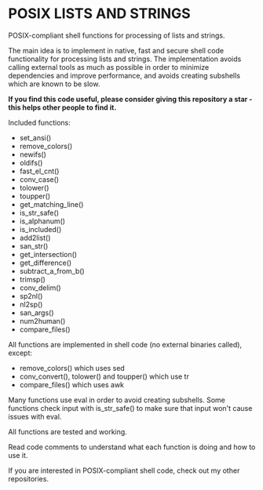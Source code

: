 # POSIX LISTS AND STRINGS
POSIX-compliant shell functions for processing of lists and strings.

The main idea is to implement in native, fast and secure shell code functionality for processing lists and strings. The implementation avoids calling external tools as much as possible in order to minimize dependencies and improve performance, and avoids creating subshells which are known to be slow.

**If you find this code useful, please consider giving this repository a star - this helps other people to find it.**

Included functions:
- set_ansi()
- remove_colors()
- newifs()
- oldifs()
- fast_el_cnt()
- conv_case()
- tolower()
- toupper()
- get_matching_line()
- is_str_safe()
- is_alphanum()
- is_included()
- add2list()
- san_str()
- get_intersection()
- get_difference()
- subtract_a_from_b()
- trimsp()
- conv_delim()
- sp2nl()
- nl2sp()
- san_args()
- num2human()
- compare_files()

All functions are implemented in shell code (no external binaries called), except:
- remove_colors() which uses sed
- conv_convert(), tolower() and toupper() which use tr
- compare_files() which uses awk

Many functions use eval in order to avoid creating subshells. Some functions check input with is_str_safe() to make sure that input won't cause issues with eval.

All functions are tested and working.

Read code comments to understand what each function is doing and how to use it.

If you are interested in POSIX-compliant shell code, check out my other repositories.
